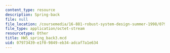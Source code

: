 ```yaml
---
content_type: resource
description: Spring-back
file: null
file_location: /coursemedia/16-881-robust-system-design-summer-1998/07973439e1f09849eb34adcaf7a1e634_HW5_spring_back3.mcd
file_type: application/octet-stream
resourcetype: Other
title: HW5_spring_back3.mcd
uid: 07973439-e1f0-9849-eb34-adcaf7a1e634
---
```

